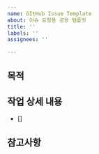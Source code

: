 ```yaml
---
name: GItHub Issue Template
about: 이슈 요청용 공용 템플릿
title: ''
labels: ''
assignees: ''

---
```


## 목적
>
## 작업 상세 내용
- []
## 참고사항
